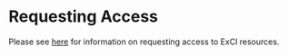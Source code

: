 # Requesting Access

Please see [here](https://excl.ornl.gov/accessing-excl/) for information on requesting access to ExCl resources.

